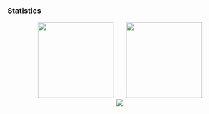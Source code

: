 ### Statistics

<!-- basic statistics of profile and most used langs -->
<div align="center">
    <span>  </span>
    <img height="170px"
        src="https://github-readme-stats.vercel.app/api?username=zhang-stephen&show_icons=true" /><span>  </span><img
        height="170px"
        src="https://github-readme-stats.vercel.app/api/top-langs/?username=zhang-stephen&layout=compact&langs_count=6&hide=html,css,javascript,xslt" />
    <span>  </span>
</div>

<!-- Contributions -->
<div align="center">
    <img src="https://activity-graph.herokuapp.com/graph?username=zhang-stephen&theme=minimal" />
</div>